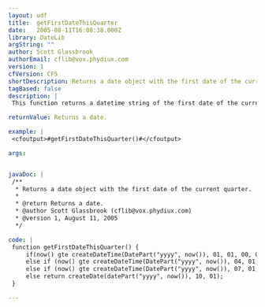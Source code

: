 ```yaml
---
layout: udf
title:  getFirstDateThisQuarter
date:   2005-08-11T16:08:38.000Z
library: DateLib
argString: ""
author: Scott Glassbrook
authorEmail: cflib@vox.phydiux.com
version: 1
cfVersion: CF5
shortDescription: Returns a date object with the first date of the current quarter.
tagBased: false
description: |
 This function returns a datetime string of the first date of the current quarter, using the Now() function.

returnValue: Returns a date.

example: |
 <cfoutput>#getFirstDateThisQuarter()#</cfoutput>

args:


javaDoc: |
 /**
  * Returns a date object with the first date of the current quarter.
  * 
  * @return Returns a date. 
  * @author Scott Glassbrook (cflib@vox.phydiux.com) 
  * @version 1, August 11, 2005 
  */

code: |
 function getFirstDateThisQuarter() {
     if(now() gte createDateTime(DatePart("yyyy", now()), 01, 01, 00, 00, 00) and now() lte createDateTime(DatePart("yyyy", now()), 03, 31, 23, 59, 59)) return createDate(datePart("yyyy", now()), 01, 01);
     else if (now() gte createDateTime(DatePart("yyyy", now()), 04, 01, 00, 00, 00) and now() lte createDateTime(DatePart("yyyy", now()), 06, 30, 23, 59, 59)) return createDate(datePart("yyyy", now()), 04, 01);
     else if (now() gte createDateTime(DatePart("yyyy", now()), 07, 01, 00, 00, 00) and now() lte createDateTime(DatePart("yyyy", now()), 09, 30, 23, 59, 59)) return createDate(datePart("yyyy", now()), 07, 01);
     else return createDate(datePart("yyyy", now()), 10, 01);
 }

---
```


